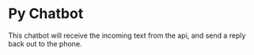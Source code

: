# Py Chatbot
This chatbot will receive the incoming text from the api, and send a reply back out to the phone.